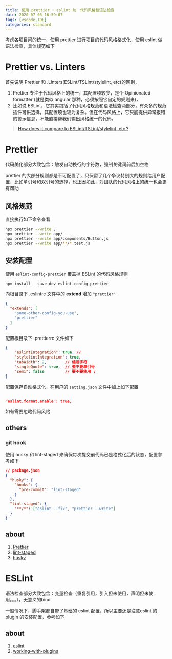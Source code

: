 ```yaml
---
title: 使用 prettier + eslint 统一代码风格和语法检查
date: 2020-07-03 16:59:07
tags: [vscode,IDE]
categories: standard
---
```


考虑各项目间的统一，使用 prettier 进行项目的代码风格格式化，使用 eslint 做语法检查，具体规范如下

<!--more-->

# Prettier vs. Linters #

首先说明 Prettier 和 .Linters(ESLint/TSLint/stylelint, etc)的区别，

1. Prettier 专注于代码风格上的统一，其配置项较少，是个 Opinionated formatter (就是类似 angular 那种，必须按照它自定的规则来)，
2. 比如说 ESLint，它其实包括了代码风格规范和语法检查两部分，有众多的规范插件可供选择，其配置项也较为复杂。但在代码风格上，它只能提供异常报错的警示信息，不能直接帮我们输出风格统一的代码。

> [How does it compare to ESLint/TSLint/stylelint, etc.?](https://prettier.io/docs/en/comparison.html)

# Prettier #
代码美化部分大致包含：触发自动换行的字符数，强制关键词前后加空格

prettier 的大部分规则都是不可配置了，只保留了几个争议特别大的规则给用户配置，比如单引号和双引号的选择，也正因如此，对团队的代码风格上的统一也会更有帮助

## 风格规范 ##

直接执行如下命令查看
```bash
npx prettier --write .
npx prettier --write app/
npx prettier --write app/components/Button.js
npx prettier --write app/**/*.test.js
```
## 安装配置 ##

使用 `eslint-config-prettier` 覆盖掉 ESLint 的代码风格规则

```
npm install --save-dev eslint-config-prettier
```

向根目录下 .eslintrc 文件中的 **extend** 增加 `"prettier"`

```json
{
  "extends": [
    "some-other-config-you-use",
    "prettier"
  ]
}
```

配置根目录下 .prettierrc 文件如下

```json
{
    "eslintIntegration": true, //
    "stylelintIntegration": true,
    "tabWidth": 2,        // 缩进字符
    "singleQuote": true,  // 要不要单引号
    "semi": false         // 要不要使用 ;
}
```

配置保存自动格式化，在用户的 `setting.json` 文件中加上如下配置

```json

"eslint.format.enable": true,

```   

如有需要忽略代码风格

## others ##

### git hook ###

使用 husky 和 lint-staged 来确保每次提交前代码已是格式化后的状态，配置参考如下

```json
// package.json
{
  "husky": {
    "hooks": {
      "pre-commit": "lint-staged"
    }
  },
  "lint-staged": {
    "**/*": ["eslint --fix", "prettier --write"]
  }
}
```





## about ##
1. [Prettier](https://prettier.io/docs/en/index.html)
2. [lint-staged](https://github.com/okonet/lint-staged#readme)
3. [husky](https://github.com/typicode/husky#readme)

# ESLint #

语法检查部分大致包含：变量检查（重复引用，引入但未使用，声明但未使用。。。），无意义的bind

一般情况下，脚手架都自带了基础的 eslint 配置，所以主要还是注意eslint 的 plugin 的安装配置，参考如下

## about ##
1. [eslint](https://eslint.org/docs/user-guide/getting-started)
2. [working-with-plugins](https://eslint.org/docs/developer-guide/working-with-plugins)


